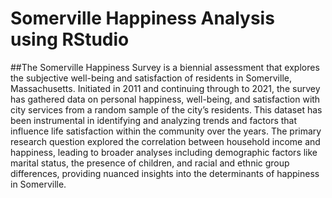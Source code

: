 # Somerville Happiness Analysis using RStudio

##The Somerville Happiness Survey is a biennial assessment that explores the subjective well-being and satisfaction of residents in Somerville, Massachusetts. Initiated in 2011 and continuing through to 2021, the survey has gathered data on personal happiness, well-being, and satisfaction with city services from a random sample of the city’s residents. This dataset has been instrumental in identifying and analyzing trends and factors that influence life satisfaction within the community over the years. The primary research question explored the correlation between household income and happiness, leading to broader analyses including demographic factors like marital status, the presence of children, and racial and ethnic group differences, providing nuanced insights into the determinants of happiness in Somerville.






